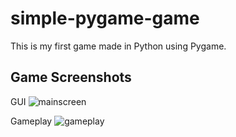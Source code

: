 # simple-pygame-game
This is my first game made in Python using Pygame.
## Game Screenshots
GUI
![mainscreen](https://github.com/SiaZin/simple-pygame-game/assets/75366933/8970ee99-bce4-44f0-8f46-d20875438c0b)


Gameplay
![gameplay](https://github.com/SiaZin/simple-pygame-game/assets/75366933/c43767b3-9aab-4059-93b7-7be52ffacfcf)
